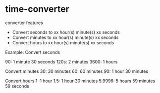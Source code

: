 # time-converter

converter features
- Convert seconds to xx hour(s) minute(s) xx seconds
- Convert minutes to xx hour(s) minute(s) xx seconds
- Convert hours to xx hour(s) minute(s) xx seconds

Example:
Convert seconds

90: 1 minute 30 seconds
120s: 2 minutes
3600: 1 hours

Convert minutes
30: 30 minutes
60: 60 minutes
90: 1 hour 30 minutes

Convert hours
1: 1 hour
1.5: 1 hour 30 minutes
5.9996: 5 hours 59 minutes 59 seconds
